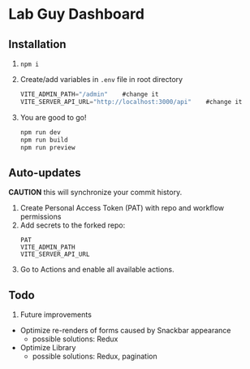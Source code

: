 # Lab Guy Dashboard

## Installation

1. `npm i`

2. Create/add variables in `.env` file in root directory
   ```js
   VITE_ADMIN_PATH="/admin"    #change it
   VITE_SERVER_API_URL="http://localhost:3000/api"    #change it
   ```
3. You are good to go!
   ```js
   npm run dev
   npm run build
   npm run preview
   ```
## Auto-updates
**CAUTION** this will synchronize your commit history.

1. Create Personal Access Token (PAT) with repo and workflow permissions
2. Add secrets to the forked repo:
   ```
   PAT
   VITE_ADMIN_PATH
   VITE_SERVER_API_URL
   ```
3. Go to Actions and enable all available actions.
   
## Todo

1. Future improvements

- Optimize re-renders of forms caused by Snackbar appearance
  - possible solutions: Redux
- Optimize Library
  - possible solutions: Redux, pagination
